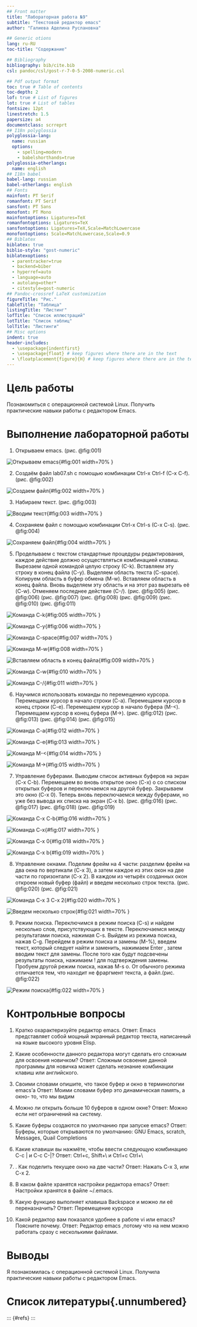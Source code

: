 ```yaml
---
## Front matter
title: "Лабораторная работа №9"
subtitle: "Tекстовой редактор emacs"
author: "Галиева Аделина Руслановна"

## Generic otions
lang: ru-RU
toc-title: "Содержание"

## Bibliography
bibliography: bib/cite.bib
csl: pandoc/csl/gost-r-7-0-5-2008-numeric.csl

## Pdf output format
toc: true # Table of contents
toc-depth: 2
lof: true # List of figures
lot: true # List of tables
fontsize: 12pt
linestretch: 1.5
papersize: a4
documentclass: scrreprt
## I18n polyglossia
polyglossia-lang:
  name: russian
  options:
	- spelling=modern
	- babelshorthands=true
polyglossia-otherlangs:
  name: english
## I18n babel
babel-lang: russian
babel-otherlangs: english
## Fonts
mainfont: PT Serif
romanfont: PT Serif
sansfont: PT Sans
monofont: PT Mono
mainfontoptions: Ligatures=TeX
romanfontoptions: Ligatures=TeX
sansfontoptions: Ligatures=TeX,Scale=MatchLowercase
monofontoptions: Scale=MatchLowercase,Scale=0.9
## Biblatex
biblatex: true
biblio-style: "gost-numeric"
biblatexoptions:
  - parentracker=true
  - backend=biber
  - hyperref=auto
  - language=auto
  - autolang=other*
  - citestyle=gost-numeric
## Pandoc-crossref LaTeX customization
figureTitle: "Рис."
tableTitle: "Таблица"
listingTitle: "Листинг"
lofTitle: "Список иллюстраций"
lotTitle: "Список таблиц"
lolTitle: "Листинги"
## Misc options
indent: true
header-includes:
  - \usepackage{indentfirst}
  - \usepackage{float} # keep figures where there are in the text
  - \floatplacement{figure}{H} # keep figures where there are in the text
---
```


# Цель работы


Познакомиться с операционной системой Linux. Получить практические навыки работы с редактором Emacs.


# Выполнение лабораторной работы


1. Открываем emacs. (рис. @fig:001) 


![Открываем emacs](image/1.png){#fig:001 width=70% }


2. Создаём файл lab07.sh с помощью комбинации Ctrl-x Ctrl-f (C-x C-f). (рис. @fig:002) 


![Создаем файл](image/2.png){#fig:002 width=70% }


3. Набираем текст. (рис. @fig:003) 


![Вводим текст](image/3.png){#fig:003 width=70% }


4. Сохраняем файл с помощью комбинации Ctrl-x Ctrl-s (C-x C-s). (рис. @fig:004)


![Сохраняем файл](image/4.png){#fig:004 width=70% } 


5. Проделываем с текстом стандартные процедуры редактирования, каждое действие должно осуществляться комбинацией клавиш. Вырезаем одной командой целую строку (С-k). Вставляем эту строку в конец файла (C-y). Выделяем область текста (C-space). Копируем область в буфер обмена (M-w). Вставляем область в конец файла. Вновь выделяем эту область и на этот раз вырезать её (C-w). Отменяем последнее действие (C-/). (рис. @fig:005) (рис. @fig:006) (рис. @fig:007) (рис. @fig:008) (рис. @fig:009) (рис. @fig:010) (рис. @fig:011) 


![Команда C-k](image/5.png){#fig:005 width=70% } 

![Команда C-y](image/6.png){#fig:006 width=70% } 

![Команда C-space](image/7.png){#fig:007 width=70% } 

![Команда M-w](image/8.png){#fig:008 width=70% } 

![Вставляем область в конец файла](image/9.png){#fig:009 width=70% } 

![Команда C-w](image/10.png){#fig:010 width=70% } 

![Команда C-/](image/11.png){#fig:011 width=70% } 


6. Научимся использовать команды по перемещению курсора. Перемещаем курсор в начало строки (C-a).
Перемещаем курсор в конец строки (C-e). Перемещаем курсор в начало буфера (M-<). Перемещаем курсор в конец буфера (M->). (рис. @fig:012) (рис. @fig:013) (рис. @fig:014) (рис. @fig:015) 

![Команда C-a](image/12.png){#fig:012 width=70% } 

![Команда C-e](image/13.png){#fig:013 width=70% } 

![Команда M-<](image/14.png){#fig:014 width=70% } 

![Команда M->](image/15.png){#fig:015 width=70% } 


7. Управление буферами. Выводим список активных буферов на экран (C-x C-b). Перемещаем во вновь открытое окно (C-x) o со списком открытых буферов и переключаемся на другой буфер. Закрываем это окно (C-x 0). Теперь вновь переключаемся между буферами, но уже без вывода их списка на
экран (C-x b). (рис. @fig:016) (рис. @fig:017) (рис. @fig:018) (рис. @fig:019) 


![Команда C-x C-b](image/16.png){#fig:016 width=70% } 

![Команда C-x](image/17.png){#fig:017 width=70% } 

![Команда C-x 0](image/18.png){#fig:018 width=70% } 

![Команда C-x b](image/19.png){#fig:019 width=70% } 


8. Управление окнами. Поделим фрейм на 4 части: разделим фрейм на два окна по вертикали (C-x 3),
а затем каждое из этих окон на две части по горизонтали (C-x 2). В каждом из четырёх созданных окон откроем новый буфер (файл) и введем несколько строк текста. (рис. @fig:020) (рис. @fig:021) 


![Команда C-x 3 C-x 2](image/20.png){#fig:020 width=70% } 

![Введем несколько строк](image/21.png){#fig:021 width=70% } 


9. Режим поиска. Переключимся в режим поиска (C-s) и найдем несколько слов, присутствующих в тексте. Переключаемся между результатами поиска, нажимая C-s. Выйдем из режима поиска, нажав C-g. Перейдем в режим поиска и замены (M-%), введем текст, который следует найти и заменить, нажимаем Enter , затем вводим текст для замены. После того как будут подсвечены результаты поиска, нажимаем ! для подтверждения замены. Пробуем другой режим поиска, нажав M-s o. От обычного режима отличается тем, что находит не фраргмент текста, а файл.(рис. @fig:022) 


![Режим поиска](image/22.png){#fig:022 width=70% } 


# Контрольные вопросы


1. Кратко охарактеризуйте редактор emacs. 
Ответ: Emacs представляет собой мощный экранный редактор текста, написанный на языке высокого уровня Elisp. 

2. Какие особенности данного редактора могут сделать его сложным для освоения новичком? 
Ответ: Сложным освоение данной программы для новичка  может сделать незнание комбинации клавиш или английского. 

3. Своими словами опишите, что такое буфер и окно в терминологии emacs’а 
Ответ: Моими словами буфер это динамическая память, а окно- то, что мы видим 

4. Можно ли открыть больше 10 буферов в одном окне? 
Ответ: Можно если нет ограничений на систему. 

5. Какие буферы создаются по умолчанию при запуске emacs? 
Ответ: Буферы, которые открываются по умолчанию: GNU Emacs, scratch, Messages, Quail Completions 

6. Какие клавиши вы нажмёте, чтобы ввести следующую комбинацию C-c | и C-c C-|? 
Ответ: Сtrl+c, Shift+\ и Ctrl+c Ctrl+\ 

7. . Как поделить текущее окно на две части? 
Ответ: Нажать   C-x 3, или  C-x 2. 

8. В каком файле хранятся настройки редактора emacs? 
Ответ: Настройки хранятся в файле ~/.emacs. 

9. Какую функцию выполняет клавиша Backspace и можно ли её переназначить? 
Ответ: Перемещение курсора 

10. Какой редактор вам показался удобнее в работе vi или emacs? Поясните почему. 
Ответ: Редактор emacs ,потому что на нем можно работать сразу с несколькими файлами. 


# Выводы


Я познакомилась с операционной системой Linux. Получила практические навыки работы с редактором Emacs.


# Список литературы{.unnumbered}

::: {#refs}
:::
